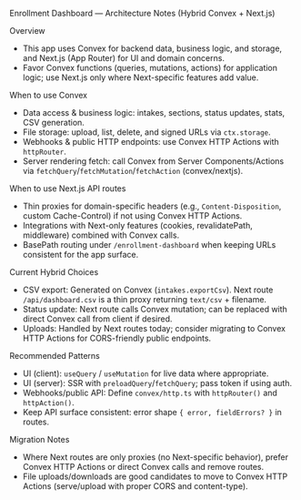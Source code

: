 Enrollment Dashboard — Architecture Notes (Hybrid Convex + Next.js)

Overview
- This app uses Convex for backend data, business logic, and storage, and Next.js (App Router) for UI and domain concerns.
- Favor Convex functions (queries, mutations, actions) for application logic; use Next.js only where Next-specific features add value.

When to use Convex
- Data access & business logic: intakes, sections, status updates, stats, CSV generation.
- File storage: upload, list, delete, and signed URLs via `ctx.storage`.
- Webhooks & public HTTP endpoints: use Convex HTTP Actions with `httpRouter`.
- Server rendering fetch: call Convex from Server Components/Actions via `fetchQuery`/`fetchMutation`/`fetchAction` (convex/nextjs).

When to use Next.js API routes
- Thin proxies for domain-specific headers (e.g., `Content-Disposition`, custom Cache-Control) if not using Convex HTTP Actions.
- Integrations with Next-only features (cookies, revalidatePath, middleware) combined with Convex calls.
- BasePath routing under `/enrollment-dashboard` when keeping URLs consistent for the app surface.

Current Hybrid Choices
- CSV export: Generated on Convex (`intakes.exportCsv`). Next route `/api/dashboard.csv` is a thin proxy returning `text/csv` + filename.
- Status update: Next route calls Convex mutation; can be replaced with direct Convex call from client if desired.
- Uploads: Handled by Next routes today; consider migrating to Convex HTTP Actions for CORS-friendly public endpoints.

Recommended Patterns
- UI (client): `useQuery` / `useMutation` for live data where appropriate.
- UI (server): SSR with `preloadQuery`/`fetchQuery`; pass token if using auth.
- Webhooks/public API: Define `convex/http.ts` with `httpRouter()` and `httpAction()`.
- Keep API surface consistent: error shape `{ error, fieldErrors? }` in routes.

Migration Notes
- Where Next routes are only proxies (no Next-specific behavior), prefer Convex HTTP Actions or direct Convex calls and remove routes.
- File uploads/downloads are good candidates to move to Convex HTTP Actions (serve/upload with proper CORS and content-type).

